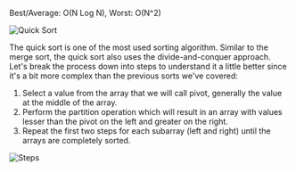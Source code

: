 Best/Average: O(N Log N), Worst: O(N^2)

![Quick Sort](https://res.cloudinary.com/practicaldev/image/fetch/s--LokyoN4O--/c_limit%2Cf_auto%2Cfl_progressive%2Cq_66%2Cw_880/https://dev-to-uploads.s3.amazonaws.com/i/9sl7t3z56s02oy4smbzm.gif)

The quick sort is one of the most used sorting algorithm. Similar to the merge sort, the quick sort also uses the divide-and-conquer approach. Let's break the process down into steps to understand it a little better since it's a bit more complex than the previous sorts we've covered:

1. Select a value from the array that we will call pivot, generally the value at the middle of the array.
2. Perform the partition operation which will result in an array with values lesser than the pivot on the left and greater on the right.
3. Repeat the first two steps for each subarray (left and right) until the arrays are completely sorted.


![Steps](https://res.cloudinary.com/practicaldev/image/fetch/s--5nmg3LKx--/c_limit%2Cf_auto%2Cfl_progressive%2Cq_66%2Cw_880/https://dev-to-uploads.s3.amazonaws.com/i/vo2ltivrpucxtoamvdeb.gif)